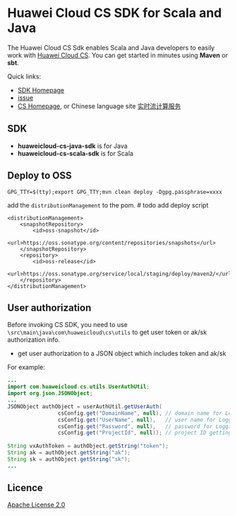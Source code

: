 #  Huawei Cloud CS SDK for Scala and Java

The Huawei Cloud CS Sdk enables Scala and Java developers to easily work with [Huawei Cloud CS](http://www.huaweicloud.com/en-us/product/cs.html). You can get started in minutes using **Maven** or **sbt**.

Quick links:

- [SDK Homepage](http://developer.huaweicloud.com/dev/sdk?all)
- [issue](https://github.com/huaweicloudsdk/huaweicloud-cs-sdk/issues)
- [CS Homepage](http://www.huaweicloud.com/en-us/product/cs.html), or Chinese language site [实时流计算服务](http://www.huaweicloud.com/product/cs.html)

##  SDK

- **huaweicloud-cs-java-sdk** is for Java 
- **huaweicloud-cs-scala-sdk** is for Scala

##  Deploy to OSS

```
GPG_TTY=$(tty);export GPG_TTY;mvn clean deploy -Dgpg.passphrase=xxxx
```

add the `distributionManagement` to the pom. # todo add deploy script 

```
<distributionManagement>
    <snapshotRepository>
        <id>oss-snapshot</id>
        <url>https://oss.sonatype.org/content/repositories/snapshots</url>
    </snapshotRepository>
    <repository>
        <id>oss-release</id>
        <url>https://oss.sonatype.org/service/local/staging/deploy/maven2/</url>
    </repository>
</distributionManagement>
```

## User authorization

Before invoking CS SDK, you need to use `\src\main\java\com\huaweicloud\cs\utils` to get user token or ak/sk authorization info.

- get user authorization to a JSON object which includes token and ak/sk

For example:
```java
...
import com.huaweicloud.cs.utils.UserAuthUtil;
import org.json.JSONObject;
...
JSONObject authObject = userAuthUtil.getUserAuth(
                csConfig.get("DomainName", null), // domain name for Logging console
                csConfig.get("UserName", null),   // user name for Logging console
                csConfig.get("Password", null),   // password for Logging console
                csConfig.get("ProjectId", null)); // project ID getting from project list in user credential
                
String vxAuthToken = authObject.getString("token");
String ak = authObject.getString("ak");
String sk = authObject.getString("sk");
...
```

##  Licence

[Apache License 2.0](https://www.apache.org/licenses/LICENSE-2.0.html)
